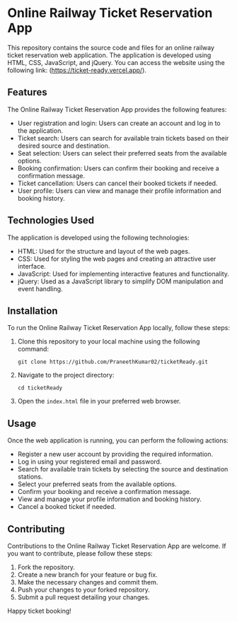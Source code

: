 # Online Railway Ticket Reservation App

This repository contains the source code and files for an online railway ticket reservation web application. The application is developed using HTML, CSS, JavaScript, and jQuery. You can access the website using the following link: (https://ticket-ready.vercel.app/).

## Features

The Online Railway Ticket Reservation App provides the following features:

- User registration and login: Users can create an account and log in to the application.
- Ticket search: Users can search for available train tickets based on their desired source and destination.
- Seat selection: Users can select their preferred seats from the available options.
- Booking confirmation: Users can confirm their booking and receive a confirmation message.
- Ticket cancellation: Users can cancel their booked tickets if needed.
- User profile: Users can view and manage their profile information and booking history.

## Technologies Used

The application is developed using the following technologies:

- HTML: Used for the structure and layout of the web pages.
- CSS: Used for styling the web pages and creating an attractive user interface.
- JavaScript: Used for implementing interactive features and functionality.
- jQuery: Used as a JavaScript library to simplify DOM manipulation and event handling.

## Installation

To run the Online Railway Ticket Reservation App locally, follow these steps:

1. Clone this repository to your local machine using the following command:

   ```
   git clone https://github.com/PraneethKumar02/ticketReady.git
   ```

2. Navigate to the project directory:

   ```
   cd ticketReady
   ```

3. Open the `index.html` file in your preferred web browser.

## Usage

Once the web application is running, you can perform the following actions:

- Register a new user account by providing the required information.
- Log in using your registered email and password.
- Search for available train tickets by selecting the source and destination stations.
- Select your preferred seats from the available options.
- Confirm your booking and receive a confirmation message.
- View and manage your profile information and booking history.
- Cancel a booked ticket if needed.

## Contributing

Contributions to the Online Railway Ticket Reservation App are welcome. If you want to contribute, please follow these steps:

1. Fork the repository.
2. Create a new branch for your feature or bug fix.
3. Make the necessary changes and commit them.
4. Push your changes to your forked repository.
5. Submit a pull request detailing your changes.


Happy ticket booking!
